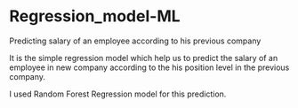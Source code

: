 # Regression_model-ML
Predicting salary of an employee according to his previous company

It is the simple regression model which help us to predict the salary
of an employee in new company according to the his position level in the previous company.

I used Random Forest Regression model for this prediction.